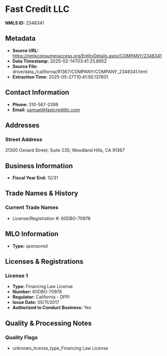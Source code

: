 # Fast Credit LLC

**NMLS ID:** 2348341

## Metadata
- **Source URL:** https://nmlsconsumeraccess.org/EntityDetails.aspx/COMPANY/2348341
- **Data Timestamp:** 2025-02-14T03:41:25.895Z
- **Source File:** drive/data_/california/91367/COMPANY/COMPANY_2348341.html
- **Extraction Time:** 2025-05-27T10:41:56.137601

## Contact Information
- **Phone:** 310-567-2398
- **Email:** samuel@fastcreditllc.com

## Addresses
### Street Address
21300 Oxnard Street; Suite 235; Woodland Hills, CA 91367

## Business Information
- **Fiscal Year End:** 12/31

## Trade Names & History
### Current Trade Names
- License/Registration #: 60DBO-70978

## MLO Information
- **Type:** sponsored

## Licenses & Registrations

### License 1
- **Type:** Financing Law License
- **Number:** 60DBO-70978
- **Regulator:** California - DFPI
- **Issue Date:** 05/11/2017
- **Authorized to Conduct Business:** Yes

## Quality & Processing Notes
### Quality Flags
- unknown_license_type_Financing Law License
